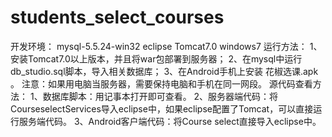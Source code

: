 # students_select_courses
开发环境：
mysql-5.5.24-win32   eclipse   Tomcat7.0    windows7
运行方法：
1、安装Tomcat7.0以上版本，并且将war包部署到服务器；
	  2、在mysql中运行db_studio.sql脚本，导入相关数据库；
	  3、在Android手机上安装 花椒选课.apk 。
	  注意：如果用电脑当服务器，需要保持电脑和手机在同一网段。
源代码查看方法：
1、数据库脚本：用记事本打开即可查看。
2、服务器端代码：将CourseselectServices导入eclipse中，如果eclipse配置了Tomcat，可以直接运行服务端代码。
3、Android客户端代码：将Course select直接导入eclipse中。
